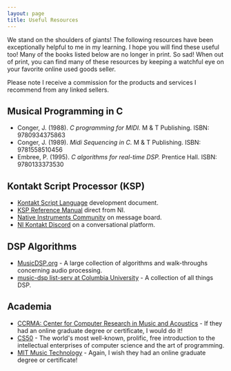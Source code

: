 ```yaml
---
layout: page
title: Useful Resources
---
```


We stand on the shoulders of giants! The following resources have been exceptionally helpful to me in my learning. I hope you will find these useful too! Many of the books listed below are no longer in print. So sad! When out of print, you can find many of these resources by keeping a watchful eye on your favorite online used goods seller.

<p class="message">
  Please note I receive a commission for the products and services I recommend from any linked sellers.
</p>

## Musical Programming in C
* Conger, J. (1988). *C programming for MIDI.* M &amp; T Publishing. ISBN: 9780934375863
* Conger, J. (1989). *Midi Sequencing in C.* M &amp; T Publishing. ISBN: 9781558510456
* Embree, P. (1995). *C algorithms for real-time DSP.* Prentice Hall. ISBN: 9780133373530

## Kontakt Script Processor (KSP)
* [Kontakt Script Language](https://www.native-instruments.com/forum/attachments/kontakt-script-language-pdf.86897/) development document.
* [KSP Reference Manual](https://www.native-instruments.com/fileadmin/ni_media/downloads/manuals/kontakt/KONTAKT_602_KSP_Reference_Manual.pdf) direct from NI.
* [Native Instruments Community](https://www.native-instruments.com/en/community/) on message board.
* [NI Kontakt Discord](https://discord.com/invite/rTpCcpg) on a conversational platform.

## DSP Algorithms
* [MusicDSP.org](https://MusicDSP.org) - A large collection of algorithms and walk-throughs concerning audio processing.
* [music-dsp list-serv at Columbia University](http://sites.music.columbia.edu/cmc/music-dsp/) - A collection of all things DSP.

## Academia
* [CCRMA: Center for Computer Research in Music and Acoustics](https://ccrma.stanford.edu) - If they had an online graduate degree or certificate, I would do it!
* [CS50](http://cs50.harvard.edu/x) - The world's most well-known, prolific, free introduction to the intellectual enterprises of computer science and the art of programming.
* [MIT Music Technology](https://musictech.mit.edu) - Again, I wish they had an online graduate degree or certificate!
